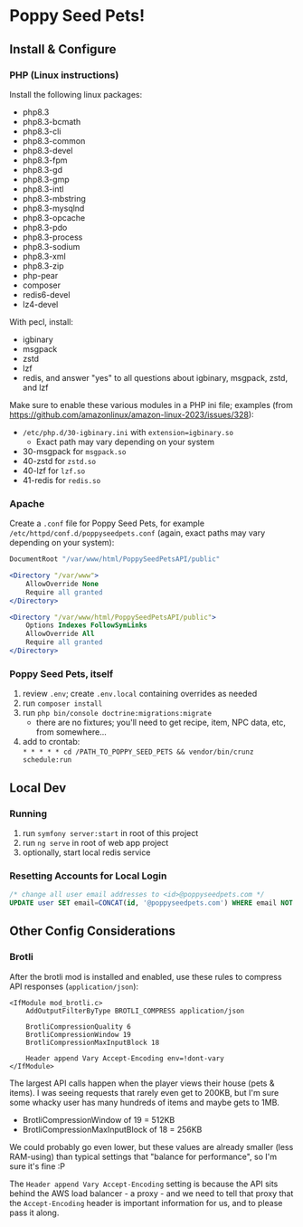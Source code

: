 # Poppy Seed Pets!

## Install & Configure

### PHP (Linux instructions)

Install the following linux packages:
* php8.3
* php8.3-bcmath
* php8.3-cli
* php8.3-common
* php8.3-devel
* php8.3-fpm
* php8.3-gd
* php8.3-gmp
* php8.3-intl
* php8.3-mbstring
* php8.3-mysqlnd
* php8.3-opcache
* php8.3-pdo
* php8.3-process
* php8.3-sodium
* php8.3-xml
* php8.3-zip
* php-pear
* composer
* redis6-devel
* lz4-devel

With pecl, install:
* igbinary
* msgpack
* zstd
* lzf
* redis, and answer "yes" to all questions about igbinary, msgpack, zstd, and lzf

Make sure to enable these various modules in a PHP ini file; examples (from https://github.com/amazonlinux/amazon-linux-2023/issues/328):
* `/etc/php.d/30-igbinary.ini` with `extension=igbinary.so`
  * Exact path may vary depending on your system
* 30-msgpack for `msgpack.so`
* 40-zstd for `zstd.so`
* 40-lzf for `lzf.so`
* 41-redis for `redis.so`

### Apache

Create a `.conf` file for Poppy Seed Pets, for example `/etc/httpd/conf.d/poppyseedpets.conf` (again, exact paths may vary depending on your system):

```apache
DocumentRoot "/var/www/html/PoppySeedPetsAPI/public"

<Directory "/var/www">
    AllowOverride None
    Require all granted
</Directory>

<Directory "/var/www/html/PoppySeedPetsAPI/public">
    Options Indexes FollowSymLinks
    AllowOverride All
    Require all granted
</Directory>
```

### Poppy Seed Pets, itself

1. review `.env`; create `.env.local` containing overrides as needed 
2. run `composer install`
3. run `php bin/console doctrine:migrations:migrate`
   * there are no fixtures; you'll need to get recipe, item, NPC data, etc, from somewhere...
4. add to crontab:<br>`* * * * * cd /PATH_TO_POPPY_SEED_PETS && vendor/bin/crunz schedule:run`

## Local Dev

### Running

1. run `symfony server:start` in root of this project
2. run `ng serve` in root of web app project
3. optionally, start local redis service

### Resetting Accounts for Local Login

```sql
/* change all user email addresses to <id>@poppyseedpets.com */
UPDATE user SET email=CONCAT(id, '@poppyseedpets.com') WHERE email NOT LIKE '%@poppyseedpets.com';
```

## Other Config Considerations

### Brotli

After the brotli mod is installed and enabled, use these rules to compress API responses (`application/json`):

```
<IfModule mod_brotli.c>
    AddOutputFilterByType BROTLI_COMPRESS application/json

    BrotliCompressionQuality 6
    BrotliCompressionWindow 19
    BrotliCompressionMaxInputBlock 18

    Header append Vary Accept-Encoding env=!dont-vary
</IfModule>
```

The largest API calls happen when the player views their house (pets & items). I was seeing requests that rarely even get to 200KB, but I'm sure some whacky user has many hundreds of items and maybe gets to 1MB.

* BrotliCompressionWindow of 19 = 512KB
* BrotliCompressionMaxInputBlock of 18 = 256KB

We could probably go even lower, but these values are already smaller (less RAM-using) than typical settings that "balance for performance", so I'm sure it's fine :P

The `Header append Vary Accept-Encoding` setting is because the API sits behind the AWS load balancer - a proxy - and we need to tell that proxy that the `Accept-Encoding` header is important information for us, and to please pass it along.
